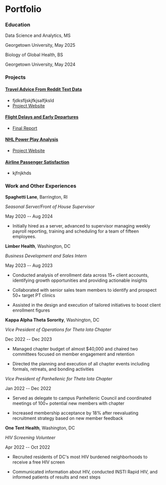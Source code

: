 # Portfolio

### Education

Data Science and Analytics, MS

Georgetown University, May 2025

Biology of Global Health, BS

Georgetown University, May 2024

### Projects

#### [Travel Advice From Reddit Text Data](https://github.com/geh1221/travel_advice)
- fjdksfljskjfkjsalfjksld
- [Project Website](https://gu-dsan6000.github.io/fall-2024-project-team-13/)
#### [Flight Delays and Early Departures](https://github.com/geh1221/flight_data_project)
- [Final Report](https://github.com/geh1221/flight_data_project/blob/main/Flight%20Data%20Report.pdf)   
#### [NHL Power Play Analysis](https://github.com/geh1221/nhl_power_plays)
- [Project Website](https://geh.georgetown.domains/portfolio/project-website/_site/)
#### [Airline Passenger Satisfaction](https://github.com/geh1221/airline_passenger_satisfaction)
- kjfnjkhds

### Work and Other Experiences

**Spaghetti Lane**, Barrington, RI

*Seasonal Server/Front of House Supervisor*

May 2020 -- Aug 2024

-   Initially hired as a server, advanced to supervisor managing weekly
    payroll reporting, training and scheduling for a team of fifteen
    employees.

**Limber Health**, Washington, DC

*Business Development and Sales Intern*

May 2023 -- Aug 2023

-   Conducted analysis of enrollment data across 15+ client accounts,
    identifying growth opportunities and providing actionable insights

-   Collaborated with senior sales team members to identify and prospect
    50+ target PT clinics

-   Assisted in the design and execution of tailored initiatives to
    boost client enrollment figures

**Kappa Alpha Theta Sorority**, Washington, DC

*Vice President of Operations for Theta Iota Chapter*

Dec 2022 -- Dec 2023

-   Managed chapter budget of almost \$40,000 and chaired two committees
    focused on member engagement and retention

-   Directed the planning and execution of all chapter events including
    formals, retreats, and bonding activities

*Vice President of Panhellenic for Theta Iota Chapter*

Jan 2022 -- Dec 2022

-   Served as delegate to campus Panhellenic Council and coordinated
    meetings of 100+ potential new members with chapter

-   Increased membership acceptance by 18% after reevaluating
    recruitment strategy based on new member feedback

**One Tent Health**, Washington, DC

*HIV Screening Volunteer*

Apr 2022 -- Oct 2022

-   Recruited residents of DC's most HIV burdened neighborhoods to
    receive a free HIV screen

-   Communicated information about HIV, conducted INSTI Rapid HIV, and
    informed patients of results and next steps
